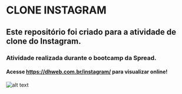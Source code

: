 # CLONE INSTAGRAM
## Este repositório foi criado para a atividade de clone do Instagram. 
### Atividade realizada durante o bootcamp da Spread.

#### Acesse https://dhweb.com.br/instagram/ para visualizar online!

![alt text](https://dhweb.com.br/instagram/print_instagram.jpeg)
